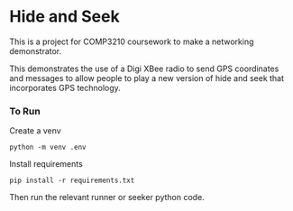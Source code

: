 # Hide and Seek

This is a project for COMP3210 coursework to make a networking demonstrator.

This demonstrates the use of a Digi XBee radio to send GPS coordinates and messages to allow people to play a new version of hide and seek that incorporates GPS technology.

### To Run

Create a venv

    python -m venv .env

Install requirements

    pip install -r requirements.txt
  
Then run the relevant runner or seeker python code.
